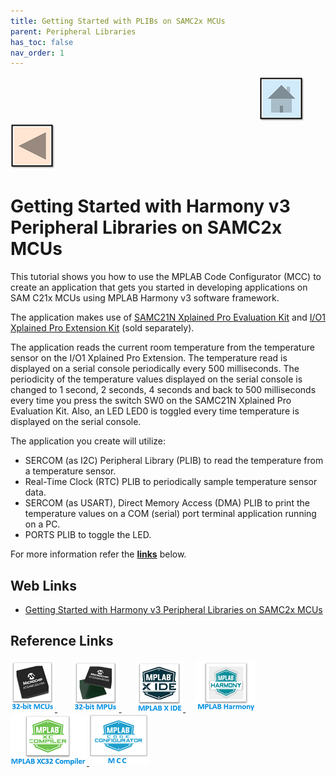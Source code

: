 ```yaml
---
title: Getting Started with PLIBs on SAMC2x MCUs
parent: Peripheral Libraries
has_toc: false
nav_order: 1
---
```

&nbsp;&nbsp;&nbsp;&nbsp;&nbsp;&nbsp;&nbsp;&nbsp;&nbsp;&nbsp;&nbsp;&nbsp;&nbsp;&nbsp;&nbsp;&nbsp;&nbsp;&nbsp;&nbsp;&nbsp;&nbsp;&nbsp;&nbsp;&nbsp;&nbsp;&nbsp;&nbsp;&nbsp; &nbsp;&nbsp;&nbsp;&nbsp;&nbsp;&nbsp;&nbsp;&nbsp;&nbsp;&nbsp;&nbsp;&nbsp;&nbsp;&nbsp;&nbsp;&nbsp;&nbsp;&nbsp;&nbsp;&nbsp;&nbsp;&nbsp;&nbsp;&nbsp;&nbsp;&nbsp;&nbsp;&nbsp;&nbsp;&nbsp;&nbsp;&nbsp;&nbsp;&nbsp;&nbsp;&nbsp;&nbsp;&nbsp;&nbsp;&nbsp;&nbsp;&nbsp;&nbsp;&nbsp;&nbsp;&nbsp;&nbsp;&nbsp;&nbsp;&nbsp;&nbsp;&nbsp;&nbsp;&nbsp;&nbsp;&nbsp;&nbsp;&nbsp;&nbsp;&nbsp;&nbsp;&nbsp;&nbsp;&nbsp;&nbsp;&nbsp;&nbsp;&nbsp;&nbsp;&nbsp;&nbsp;&nbsp;[<img src="../../r_images/quick_home.png" title="Home">](../../../readme.md) [<img src="../../r_images/quick_back.png"  title="Back">](../readme.md)

# Getting Started with Harmony v3 Peripheral Libraries on SAMC2x MCUs

This tutorial shows you how to use the MPLAB Code Configurator (MCC) to create an application that gets you started in developing applications on SAM C21x MCUs using MPLAB Harmony v3 software framework.

The application makes use of <a href="https://www.microchip.com/en-us/development-tool/atsamc21n-xpro" target="_blank">SAMC21N Xplained Pro Evaluation Kit</a> and <a href="https://www.microchip.com/en-us/development-tool/ATIO1-XPRO" target="_blank">I/O1 Xplained Pro Extension Kit</a> (sold separately).

The application reads the current room temperature from the temperature sensor on the I/O1 Xplained Pro Extension. The temperature read is displayed on a serial console periodically every 500 milliseconds. The periodicity of the temperature values displayed on the serial console is changed to 1 second, 2 seconds, 4 seconds and back to 500 milliseconds every time you press the switch SW0 on the SAMC21N Xplained Pro Evaluation Kit. Also, an LED LED0 is toggled every time temperature is displayed on the serial console.

The application you create will utilize:

- SERCOM (as I2C) Peripheral Library (PLIB) to read the temperature from a temperature sensor.
- Real-Time Clock (RTC) PLIB to periodically sample temperature sensor data.
- SERCOM (as USART), Direct Memory Access (DMA) PLIB to print the temperature values on a COM (serial) port terminal application running on a PC.
- PORTS PLIB to toggle the LED.

For more information refer the **[links](#Web-Links)** below.

## <a id="Web-Links"> </a>
## Web Links

- <a href="https://developerhelp.microchip.com/xwiki/bin/view/software-tools/harmony/samc21-getting-started-training-module/" target="_blank">Getting Started with Harmony v3 Peripheral Libraries on SAMC2x MCUs</a>



## Reference Links
[<a href="https://www.microchip.com/en-us/products/microcontrollers-and-microprocessors/32-bit-mcus" target="_blank"> <img src="../../r_images/32_bit_mcus.png"> </a>]()  &nbsp; &nbsp; &nbsp; [<a href="https://www.microchip.com/en-us/products/microcontrollers-and-microprocessors/32-bit-mpus" target="_blank"> <img src="../../r_images/32_bit_mpus.png"> </a>]()  &nbsp; &nbsp; &nbsp; [<a href="https://www.microchip.com/en-us/tools-resources/develop/mplab-x-ide" target="_blank"> <img src="../../r_images/mplab_x_ide.png"> </a>]()  &nbsp; &nbsp; [<a href="https://www.microchip.com/en-us/tools-resources/configure/mplab-harmony" target="_blank"> <img src="../../r_images/mplab_harmony.png"> </a>]() [<a href="https://www.microchip.com/en-us/tools-resources/develop/mplab-xc-compilers" target="_blank"> <img src="../../r_images/mplab_compiler.png"> </a>]() [<a href="https://www.microchip.com/en-us/tools-resources/configure/mplab-code-configurator" target="_blank"> <img src="../../r_images/mcc_harmony.png"> </a>]() 
